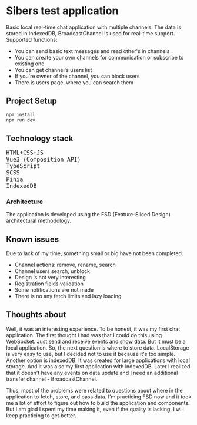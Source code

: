 # Sibers test application

Basic local real-time chat application with multiple channels. The data is stored in IndexedDB, BroadcastChannel is used for real-time support. Supported functions:
- You can send basic text messages and read other's in channels
- You can create your own channels for communication or subscribe to existing one
- You can get channel's users list
- If you're owner of the channel, you can block users
- There is users page, where you can search them

## Project Setup

```sh
npm install
npm run dev
```

## Technology stack
<font size="4">

`HTML+CSS+JS` \
`Vue3 (Composition API)` \
`TypeScript` \
`SCSS` \
`Pinia` \
`IndexedDB`

</font>

### Architecture
The application is developed using the FSD (Feature-Sliced Design) architectural methodology.

## Known issues

Due to lack of my time, something small or big have not been completed:
- Channel actions: remove, rename, search
- Channel users search, unblock
- Design is not very interesting
- Registration fields validation
- Some notifications are not made
- There is no any fetch limits and lazy loading

## Thoughts about

Well, it was an interesting experience. To be honest, it was my first chat application. The first thought I had was that I could do this using WebSocket. Just send and receive events and show data. But it must be a local application. So, the next question is where to store data. LocalStorage is very easy to use, but I decided not to use it because it's too simple. Another option is indexedDB. It was created for large applications with local storage. And it was also my first application with indexedDB. Later I realized that it doesn't have any events on data update and I need an additional transfer channel - BroadcastChannel.

Thus, most of the problems were related to questions about where in the application to fetch, store, and pass data. I'm practicing FSD now and it took me a lot of effort to figure out how to build the application and components. But I am glad I spent my time making it, even if the quality is lacking, I will keep practicing to get better.